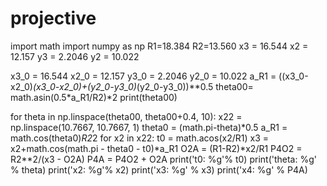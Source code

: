 # projective

import math
import numpy as np
R1=18.384
R2=13.560
x3 = 16.544
x2 = 12.157
y3 = 2.2046
y2 = 10.022

x3_0 = 16.544
x2_0 = 12.157
y3_0 = 2.2046
y2_0 = 10.022
a_R1 = ((x3_0-x2_0)*(x3_0-x2_0)+(y2_0-y3_0)*(y2_0-y3_0))**0.5
theta00= math.asin(0.5*a_R1/R2)*2
print(theta00)


for theta in np.linspace(theta00, theta00+0.4, 10):
  x22 = np.linspace(10.7667, 10.7667,  1)
  theta0 = (math.pi-theta)*0.5
  a_R1 = math.cos(theta0)*R2*2
  for x2 in x22:
    t0 = math.acos(x2/R1)
    x3 = x2+math.cos(math.pi - theta0 - t0)*a_R1
    O2A = (R1-R2)*x2/R1
    P4O2 = R2**2/(x3 - O2A)
    P4A = P4O2 + O2A
    print('t0: %g'% t0)
    print('theta: %g' % theta)
    print('x2: %g'% x2)
    print('x3: %g' % x3)
    print('x4: %g' % P4A)

